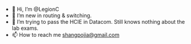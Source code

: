 - 👋 Hi, I’m @LegionC
- 👀 I’m new in routing & switching. 
- 🌱 I’m trying to pass the HCIE in Datacom. Still knows nothing about the lab exams. 
- 📫 How to reach me shangpojia@gmail.com

<!---
LegionC/LegionC is a ✨ special ✨ repository because its `README.md` (this file) appears on your GitHub profile.
You can click the Preview link to take a look at your changes.
--->
